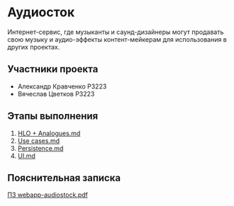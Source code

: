 # Аудиосток

Интернет-сервис, где музыканты и саунд-дизайнеры могут продавать свою музыку и аудио-эффекты контент-мейкерам для использования в других проектах.

## Участники проекта
- Александр Кравченко P3223
- Вячеслав Цветков P3223

## Этапы выполнения

1. [HLO + Analogues.md](docs/HLO%20%2B%20Analogues.md)
2. [Use cases.md](docs/Use%20cases.md)
3. [Persistence.md](docs/Persistence.md)
4. [UI.md](docs/UI.md)

## Пояснительная записка

[ПЗ webapp-audiostock.pdf](docs/ПЗ%20webapp-audiostock.pdf)
